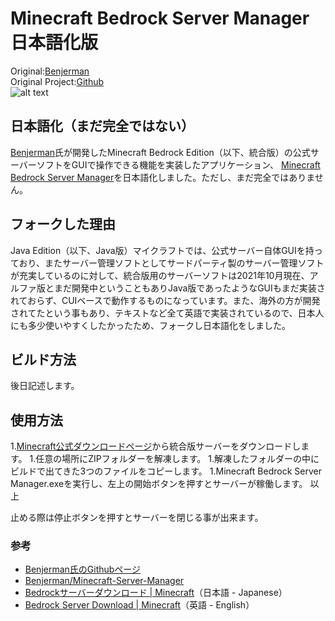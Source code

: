 
# Minecraft Bedrock Server Manager 日本語化版
Original:[Benjerman](https://github.com/Benjerman)  
Original Project:[Github](https://github.com/Benjerman/Minecraft-Server-Manager)  
![alt text](https://i.imgur.com/HeBCNjL.png)


## 日本語化（まだ完全ではない）
[Benjerman](https://github.com/Benjerman)氏が開発したMinecraft Bedrock Edition（以下、統合版）の公式サーバーソフトをGUIで操作できる機能を実装したアプリケーション、
[Minecraft Bedrock Server Manager](https://github.com/Benjerman/Minecraft-Server-Manager)を日本語化しました。ただし、まだ完全ではありません。
  
  
## フォークした理由
Java Edition（以下、Java版）マイクラフトでは、公式サーバー自体GUIを持っており、またサーバー管理ソフトとしてサードパーティ製のサーバー管理ソフトが充実しているのに対して、統合版用のサーバーソフトは2021年10月現在、アルファ版とまだ開発中ということもありJava版であったようなGUIもまだ実装されておらず、CUIベースで動作するものになっています。また、海外の方が開発されてたという事もあり、テキストなど全て英語で実装されているので、日本人にも多少使いやすくしたかったため、フォークし日本語化をしました。
  
  
## ビルド方法
後日記述します。
  
  
## 使用方法
1.[Minecraft公式ダウンロードページ](https://www.minecraft.net/ja-jp/download/server/bedrock)から統合版サーバーをダウンロードします。
1.任意の場所にZIPフォルダーを解凍します。
1.解凍したフォルダーの中にビルドで出てきた3つのファイルをコピーします。
1.Minecraft Bedrock Server Manager.exeを実行し、左上の開始ボタンを押すとサーバーが稼働します。
以上

止める際は停止ボタンを押すとサーバーを閉じる事が出来ます。
  
  
### 参考
- [Benjerman氏のGithubページ](https://github.com/Benjerman)
- [Benjerman/Minecraft-Server-Manager](https://github.com/Benjerman/Minecraft-Server-Manager)
- [Bedrockサーバーダウンロード | Minecraft](https://www.minecraft.net/ja-jp/download/server/bedrock)（日本語 - Japanese）
- [Bedrock Server Download | Minecraft](https://www.minecraft.net/en-us/download/server/bedrock)（英語 - English）

